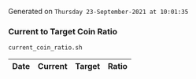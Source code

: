 Generated on `Thursday 23-September-2021 at 10:01:35`

### Current to Target Coin Ratio
`current_coin_ratio.sh`

Date|Current|Target|Ratio
---|---|---|---
